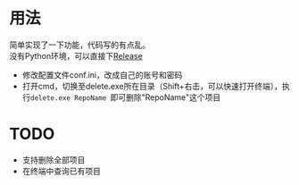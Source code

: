 #  用法

简单实现了一下功能，代码写的有点乱。  
没有Python环境，可以直接下[Release](https://github.com/steinvenic/DelGithubRepo/releases)

* 修改配置文件conf.ini，改成自己的账号和密码
* 打开cmd，切换至delete.exe所在目录（Shift+右击，可以快速打开终端），执行`delete.exe RepoName `即可删除"RepoName"这个项目

#  TODO
* 支持删除全部项目
* 在终端中查询已有项目
